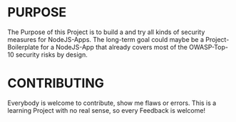 PURPOSE
=================
The Purpose of this Project is to build a and try all kinds of security measures for NodeJS-Apps.
The long-term goal could maybe be a Project-Boilerplate for a NodeJS-App that already covers most of the OWASP-Top-10
security risks by design.


CONTRIBUTING
=================
Everybody is welcome to contribute, show me flaws or errors. This is a learning Project with no real sense, so every
Feedback is welcome!